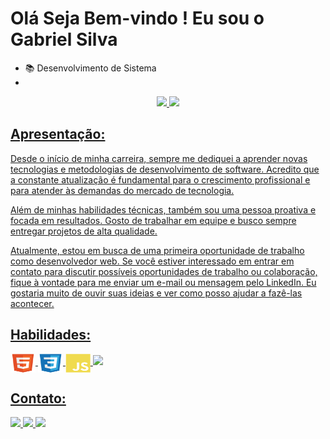 # Olá Seja Bem-vindo ! Eu sou o Gabriel Silva
- 📚 Desenvolvimento de Sistema 
- 
<div align="center">
  <a href="https://github.com/gabrielMota21>
  <img width="420em" src="https://github-readme-stats.vercel.app/api?username=GabrielMota21&hide_border=false&include_all_commits=false&count_private=true"/>
   <img width="420em" src="https://github-readme-streak-stats.herokuapp.com/?user=GabrielMota21la&hide_border=false"/>
    <img width="420em" src="https://github-readme-stats.vercel.app/api/top-langs/?username=GabrielMota21a&hide_border=false&include_all_commits=false&count_private=true&layout=compact" />
</div>
  
<h2>Apresentação:</h2>

<p>Desde o início de minha carreira, sempre me dediquei a aprender novas tecnologias e metodologias de desenvolvimento de software. Acredito que a constante atualização é fundamental para o crescimento profissional e para atender às demandas do mercado de tecnologia.</p>
<p>Além de minhas habilidades técnicas, também sou uma pessoa proativa e focada em resultados. Gosto de trabalhar em equipe e busco sempre entregar projetos de alta qualidade.</p>
<p>Atualmente, estou em busca de uma primeira oportunidade de trabalho como desenvolvedor web. Se você estiver interessado em entrar em contato para discutir possíveis oportunidades de trabalho ou colaboração, fique à vontade para me enviar um e-mail ou mensagem pelo LinkedIn. Eu gostaria muito de ouvir suas ideias e ver como posso ajudar a fazê-las acontecer.</p>
  
<h2>Habilidades:</h2>

<div style="display: inline_block">
  <img align="center" alt="HTML" height="30" width="40" title="HTML" src="https://raw.githubusercontent.com/devicons/devicon/master/icons/html5/html5-original.svg">
  <img align="center" alt="CSS" height="30" width="40" title="CSS" src="https://raw.githubusercontent.com/devicons/devicon/master/icons/css3/css3-original.svg">
  <img align="center" alt="JavaScript" height="30" width="40" title="JavaScript" src="https://raw.githubusercontent.com/devicons/devicon/master/icons/javascript/javascript-plain.svg">
<img src="https://cdn.jsdelivr.net/gh/devicons/devicon/icons/figma/figma-original.svg" />

</div>

<h2>Contato:</h2> 
<div>
  <a href="mailto:motagabriel87488@gmail.com">
      <img src="https://img.shields.io/badge/Gmail-D14836?style=for-the-badge&logo=gmail&logoColor=white">
  </a>
  <a href="https://www.linkedin.com/in/gabriel-mota-473a36190/" target="_blank">
      <img src="https://img.shields.io/badge/LinkedIn-0077B5?style=for-the-badge&logo=linkedin&logoColor=white">
  </a>
  <a href="https://github.com/GabrielMota21/" target="_blank">
      <img src="https://img.shields.io/badge/GitHub-100000?style=for-the-badge&logo=github&logoColor=white">
  </a>
</div>
